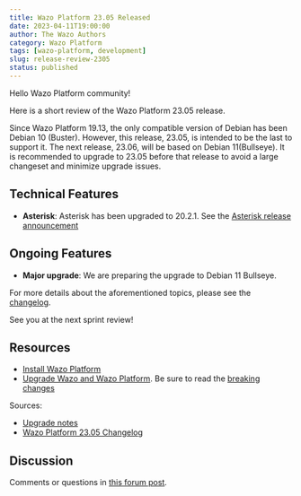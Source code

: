 ```yaml
---
title: Wazo Platform 23.05 Released
date: 2023-04-11T19:00:00
author: The Wazo Authors
category: Wazo Platform
tags: [wazo-platform, development]
slug: release-review-2305
status: published
---
```


Hello Wazo Platform community!

Here is a short review of the Wazo Platform 23.05 release.

Since Wazo Platform 19.13, the only compatible version of Debian has been Debian 10 (Buster). However, this release, 23.05, is intended to be the last to support it.
The next release, 23.06, will be based on Debian 11(Bullseye).
It is recommended to upgrade to 23.05 before that release to avoid a large changeset and minimize upgrade issues.

## Technical Features

- **Asterisk**: Asterisk has been upgraded to 20.2.1. See the [Asterisk release announcement](https://www.asterisk.org/asterisk-news/asterisk-20-2-1-now-available/)

## Ongoing Features

- **Major upgrade**: We are preparing the upgrade to Debian 11 Bullseye.

For more details about the aforementioned topics, please see the [changelog](https://wazo-dev.atlassian.net/issues/?jql=project%3DWAZO%20AND%20fixVersion%3D23.05).

See you at the next sprint review!

## Resources

- [Install Wazo Platform](/use-cases)
- [Upgrade Wazo and Wazo Platform](/uc-doc/upgrade/). Be sure to read the
  [breaking changes](/uc-doc/upgrade/upgrade_notes#23-05)

Sources:

- [Upgrade notes](/uc-doc/upgrade/upgrade_notes#23-05)
- [Wazo Platform 23.05 Changelog](https://wazo-dev.atlassian.net/issues/?jql=project%3DWAZO%20AND%20fixVersion%3D23.05)

## Discussion

Comments or questions in
[this forum post](https://wazo-platform.discourse.group/t/blog-wazo-platform-23-05-released).
